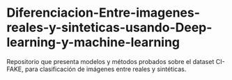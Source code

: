 # Diferenciacion-Entre-imagenes-reales-y-sinteticas-usando-Deep-learning-y-machine-learning
Repositorio que presenta modelos y métodos probados sobre el dataset CI-FAKE, para clasificación de imágenes entre reales y sintéticas.
